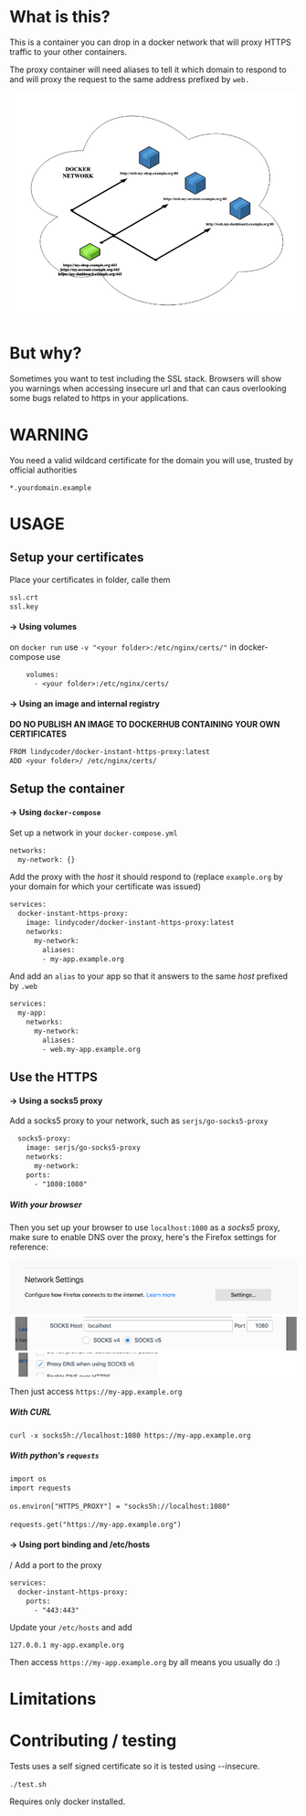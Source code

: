 # What is this?

This is a container you can drop in a docker network that will proxy HTTPS traffic to your other containers.

The proxy container will need aliases to tell it which domain to respond to and will proxy the request to the same
address prefixed by `web.`

![DIAGRAM](docs/docker-instant-https-proxy.png)

# But why?

Sometimes you want to test including the SSL stack.  Browsers will show you warnings when accessing insecure url and
that can caus overlooking some bugs related to https in your applications.

# WARNING

You need a valid wildcard certificate for the domain you will use, trusted by official authorities

```
*.yourdomain.example
```


# USAGE

## Setup your certificates

Place your certificates in folder, calle them
```
ssl.crt
ssl.key
```


#### -> Using volumes

on `docker run` use `-v "<your folder>:/etc/nginx/certs/"`
in docker-compose use
```
    volumes:
      - <your folder>:/etc/nginx/certs/
```

#### -> Using an image and internal registry

**DO NO PUBLISH AN IMAGE TO DOCKERHUB CONTAINING YOUR OWN CERTIFICATES**

```
FROM lindycoder/docker-instant-https-proxy:latest
ADD <your folder>/ /etc/nginx/certs/
```

## Setup the container

#### -> Using `docker-compose`

Set up a network in your `docker-compose.yml`
```
networks:
  my-network: {}
```

Add the proxy with the *host* it should respond to (replace `example.org` by your domain for which your certificate was issued)

```
services:
  docker-instant-https-proxy:
    image: lindycoder/docker-instant-https-proxy:latest
    networks:
      my-network:
        aliases:
        - my-app.example.org
```

And add an `alias` to your app so that it answers to the same *host* prefixed by `.web`

```
services:
  my-app:
    networks:
      my-network:
        aliases:
        - web.my-app.example.org
```

## Use the HTTPS

#### -> Using a socks5 proxy

Add a socks5 proxy to your network, such as `serjs/go-socks5-proxy`

```
  socks5-proxy:
    image: serjs/go-socks5-proxy
    networks:
      my-network:
    ports:
      - "1080:1080"
```

##### With your browser

Then you set up your browser to use `localhost:1080` as a *socks5* proxy, make sure to enable DNS over the proxy,
here's the Firefox settings for reference:

![Firefox settings example](docs/firefox-settings-examples.png)

Then just access `https://my-app.example.org`

##### With CURL

```
curl -x socks5h://localhost:1080 https://my-app.example.org
```

##### With python's `requests`

```
import os
import requests

os.environ["HTTPS_PROXY"] = "socks5h://localhost:1080"

requests.get("https://my-app.example.org")
```

#### -> Using port binding and /etc/hosts
/
Add a port to the proxy

```
services:
  docker-instant-https-proxy:
    ports:
      - "443:443"
```

Update your `/etc/hosts` and add

```
127.0.0.1 my-app.example.org
```

Then access `https://my-app.example.org` by all means you usually do :)

# Limitations


# Contributing / testing

Tests uses a self signed certificate so it is tested using --insecure.

`
./test.sh
`

Requires only docker installed.
